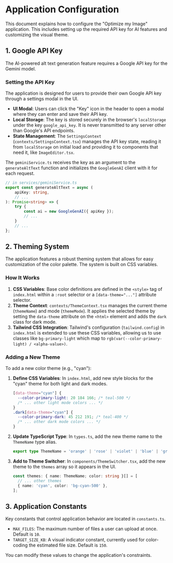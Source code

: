 # Application Configuration

This document explains how to configure the "Optimize my Image" application. This includes setting up the required API key for AI features and customizing the visual theme.

## 1. Google API Key

The AI-powered alt text generation feature requires a Google API key for the Gemini model.

### Setting the API Key

The application is designed for users to provide their own Google API key through a settings modal in the UI.

-   **UI Modal**: Users can click the "Key" icon in the header to open a modal where they can enter and save their API key.
-   **Local Storage**: The key is stored securely in the browser's `localStorage` under the key `google_api_key`. It is never transmitted to any server other than Google's API endpoints.
-   **State Management**: The `SettingsContext` (`contexts/SettingsContext.tsx`) manages the API key state, reading it from `localStorage` on initial load and providing it to components that need it, like `ImageEditor.tsx`.

The `geminiService.ts` receives the key as an argument to the `generateAltText` function and initializes the `GoogleGenAI` client with it for each request.

```typescript
// in services/geminiService.ts
export const generateAltText = async (
    apiKey: string, 
    // ...
): Promise<string> => {
    try {
        const ai = new GoogleGenAI({ apiKey });
        // ...
    }
    // ...
};
```

## 2. Theming System

The application features a robust theming system that allows for easy customization of the color palette. The system is built on CSS variables.

### How It Works

1.  **CSS Variables**: Base color definitions are defined in the `<style>` tag of `index.html` within a `:root` selector or a `[data-theme="..."]` attribute selector.
2.  **Theme Context**: `contexts/ThemeContext.tsx` manages the current theme (`themeName`) and mode (`themeMode`). It applies the selected theme by setting the `data-theme` attribute on the `<html>` element and adds the `dark` class for dark mode.
3.  **Tailwind CSS Integration**: Tailwind's configuration (`tailwind.config`) in `index.html` is extended to use these CSS variables, allowing us to use classes like `bg-primary-light` which map to `rgb(var(--color-primary-light) / <alpha-value>)`.

### Adding a New Theme

To add a new color theme (e.g., "cyan"):

1.  **Define CSS Variables**: In `index.html`, add new style blocks for the "cyan" theme for both light and dark modes.

    ```css
    [data-theme="cyan"] {
      --color-primary-light: 20 184 166; /* teal-500 */
      /* ... other light mode colors ... */
    }
    .dark[data-theme="cyan"] {
      --color-primary-dark: 45 212 191; /* teal-400 */
      /* ... other dark mode colors ... */
    }
    ```

2.  **Update TypeScript Type**: In `types.ts`, add the new theme name to the `ThemeName` type alias.

    ```typescript
    export type ThemeName = 'orange' | 'rose' | 'violet' | 'blue' | 'green' | 'slate' | 'cyan';
    ```

3.  **Add to Theme Switcher**: In `components/ThemeSwitcher.tsx`, add the new theme to the `themes` array so it appears in the UI.

    ```typescript
    const themes: { name: ThemeName; color: string }[] = [
      // ... other themes
      { name: 'cyan', color: 'bg-cyan-500' },
    ];
    ```

## 3. Application Constants

Key constants that control application behavior are located in `constants.ts`.

-   `MAX_FILES`: The maximum number of files a user can upload at once. Default is `10`.
-   `TARGET_SIZE_KB`: A visual indicator constant, currently used for color-coding the estimated file size. Default is `150`.

You can modify these values to change the application's constraints.
